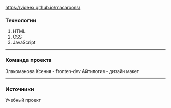 
https://videex.github.io/macaroons/

### Технологии
1. HTML
2. CSS
3. JavaScript

***

### Команда проекта

Злакоманова Ксения - fronten-dev
Айтилогия - дизайн макет

***

### Источники
Учебный проект
